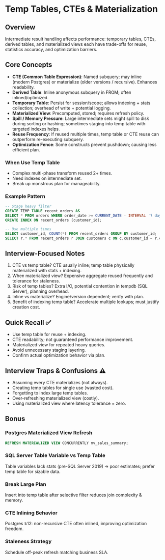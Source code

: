 # Temp Tables, CTEs & Materialization

## Overview
Intermediate result handling affects performance: temporary tables, CTEs, derived tables, and materialized views each have trade-offs for reuse, statistics accuracy, and optimization barriers.

## Core Concepts
- **CTE (Common Table Expression)**: Named subquery; may inline (modern Postgres) or materialize (older versions / recursive). Enhances readability.
- **Derived Table**: Inline anonymous subquery in FROM; often inlined/optimized.
- **Temporary Table**: Persist for session/scope; allows indexing + stats collection; overhead of write + potential logging.
- **Materialized View**: Precomputed, stored; requires refresh policy.
- **Spill / Memory Pressure**: Large intermediate sets might spill to disk during sorting or hashing; sometimes staging into temp table with targeted indexes helps.
- **Reuse Frequency**: If reused multiple times, temp table or CTE reuse can outperform re-executing subquery.
- **Optimization Fence**: Some constructs prevent pushdown; causing less efficient plan.

### When Use Temp Table
- Complex multi-phase transform reused 2+ times.
- Need indexes on intermediate set.
- Break up monstrous plan for manageability.

### Example Pattern
```sql
-- Stage heavy filter
CREATE TEMP TABLE recent_orders AS
SELECT * FROM orders WHERE order_date >= CURRENT_DATE - INTERVAL '7 day';
CREATE INDEX ON recent_orders (customer_id);

-- Use multiple times
SELECT customer_id, COUNT(*) FROM recent_orders GROUP BY customer_id;
SELECT r.* FROM recent_orders r JOIN customers c ON c.customer_id = r.customer_id;
```

## Interview-Focused Notes
1. CTE vs temp table? CTE usually inline; temp table physically materialized with stats + indexing.
2. When materialized view? Expensive aggregate reused frequently and tolerance for staleness.
3. Risk of temp tables? Extra I/O, potential contention in tempdb (SQL Server), planning overhead.
4. Inline vs materialize? Engine/version dependent; verify with plan.
5. Benefit of indexing temp table? Accelerate multiple lookups; must justify creation cost.

## Quick Recall ✅
- Use temp table for reuse + indexing.
- CTE readability; not guaranteed performance improvement.
- Materialized view for repeated heavy queries.
- Avoid unnecessary staging layering.
- Confirm actual optimization behavior via plan.

## Interview Traps & Confusions ⚠️
- Assuming every CTE materializes (not always).
- Creating temp tables for single use (wasted cost).
- Forgetting to index large temp tables.
- Over-refreshing materialized view (costly).
- Using materialized view where latency tolerance = zero.

## Bonus
### Postgres Materialized View Refresh
```sql
REFRESH MATERIALIZED VIEW CONCURRENTLY mv_sales_summary;
```

### SQL Server Table Variable vs Temp Table
Table variables lack stats (pre-SQL Server 2019) → poor estimates; prefer temp table for sizable data.

### Break Large Plan
Insert into temp table after selective filter reduces join complexity & memory.

### CTE Inlining Behavior
Postgres ≥12: non-recursive CTE often inlined, improving optimization freedom.

### Staleness Strategy
Schedule off-peak refresh matching business SLA.
